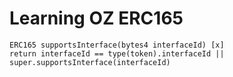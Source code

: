 # Learning OZ ERC165

```
ERC165 supportsInterface(bytes4 interfaceId) [x] 
return interfaceId == type(token).interfaceId || super.supportsInterface(interfaceId)
```